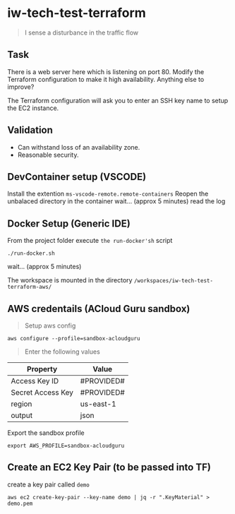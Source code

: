 # iw-tech-test-terraform

> I sense a disturbance in the traffic flow

## Task

There is a web server here which is listening on port 80. Modify the Terraform configuration to make it high availability. Anything else to improve?

The Terraform configuration will ask you to enter an SSH key name to setup the EC2 instance.

## Validation

* Can withstand loss of an availability zone.
* Reasonable security.

## DevContainer setup (VSCODE)

Install the extention `ms-vscode-remote.remote-containers`
Reopen the unbalaced directory in the container
wait... (approx 5 minutes) read the log

## Docker Setup (Generic IDE)

From the project folder execute `the run-docker'sh` script

```shell
./run-docker.sh
```

wait... (approx 5 minutes)

The workspace is mounted in the directory `/workspaces/iw-tech-test-terraform-aws/`

## AWS credentails (ACloud Guru sandbox)

> Setup aws config

```shell
aws configure --profile=sandbox-acloudguru

```

> Enter the following values

| Property          | Value      |
|-------------------|------------|
| Access Key ID     | #PROVIDED# |
| Secret Access Key | #PROVIDED# |
| region            | us-east-1  |
| output            | json       |

Export the sandbox profile 

```shell
export AWS_PROFILE=sandbox-acloudguru
```

## Create an EC2 Key Pair (to be passed into TF)

create a key pair called `demo`

```shell
aws ec2 create-key-pair --key-name demo | jq -r ".KeyMaterial" > demo.pem
```
